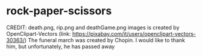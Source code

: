 # rock-paper-scissors
CREDIT:
death.png, rip.png and deathGame.png images is created by OpenClipart-Vectors (link: https://pixabay.com/it/users/openclipart-vectors-30363/)
The funeral march was created by Chopin. I would like to thank him, but unfortunately, he has passed away
